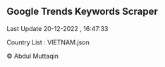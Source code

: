 

## Google Trends Keywords Scraper 
 
Last Update 20-12-2022 , 16:47:33

Country List :
VIETNAM.json



© Abdul Muttaqin 
